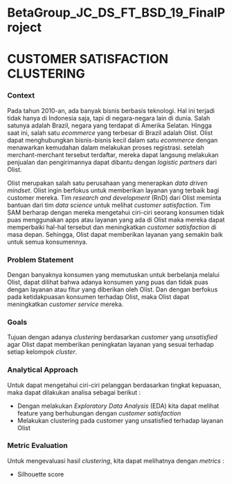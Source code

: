 # BetaGroup_JC_DS_FT_BSD_19_FinalProject

# **CUSTOMER SATISFACTION CLUSTERING**

### **Context**

Pada tahun 2010-an, ada banyak bisnis berbasis teknologi. Hal ini terjadi tidak hanya di Indonesia saja, tapi di negara-negara lain di dunia. Salah satunya adalah Brazil, negara yang terdapat di Amerika Selatan. Hingga saat ini, salah satu *ecommerce* yang terbesar di Brazil adalah Olist. Olist dapat menghubungkan bisnis-bisnis kecil dalam satu *ecommerce* dengan menawarkan kemudahan dalam melakukan proses registrasi. setelah merchant-merchant tersebut terdaftar, mereka dapat langsung melakukan penjualan dan pengirimannya dapat dibantu dengan *logistic partners* dari Olist.  

Olist merupakan salah satu perusahaan yang menerapkan *data driven mindset*. Olist ingin berfokus untuk memberikan layanan yang terbaik bagi customer mereka. Tim *research and development* (RnD) dari Olist meminta bantuan dari tim *data science* untuk melihat *customer satisfaction*. Tim SAM berharap dengan mereka mengetahui ciri-ciri seorang konsumen tidak puas menggunakan apps atau layanan yang ada di Olist maka mereka dapat memperbaiki hal-hal tersebut dan meningkatkan *customer satisfaction* di masa depan. Sehingga, Olist dapat memberikan layanan yang semakin baik untuk semua konsumennya.

### **Problem Statement**

Dengan banyaknya konsumen yang memutuskan untuk berbelanja melalui Olist, dapat dilihat bahwa adanya konsumen yang puas dan tidak puas dengan layanan atau fitur yang diberikan oleh Olist. Dan dengan berfokus pada ketidakpuasan konsumen terhadap Olist, maka Olist dapat meningkatkan *customer service* mereka. 

### **Goals**

Tujuan dengan adanya *clustering* berdasarkan *customer* yang *unsatisfied* agar Olist dapat memberikan peningkatan layanan yang sesuai terhadap setiap kelompok *cluster*.

### **Analytical Approach**

Untuk dapat mengetahui ciri-ciri pelanggan berdasarkan tingkat kepuasan, maka dapat dilakukan analisa sebagai berikut :

- Dengan melakukan *Exploratory Data Analysis* (EDA) kita dapat melihat feature yang berhubungan dengan *customer satisfaction*
- Melakukan clustering pada customer yang unsatisfied terhadap layanan Olist

### **Metric Evaluation**

Untuk mengevaluasi hasil *clustering*, kita dapat melihatnya dengan *metrics* :
- Silhouette score
